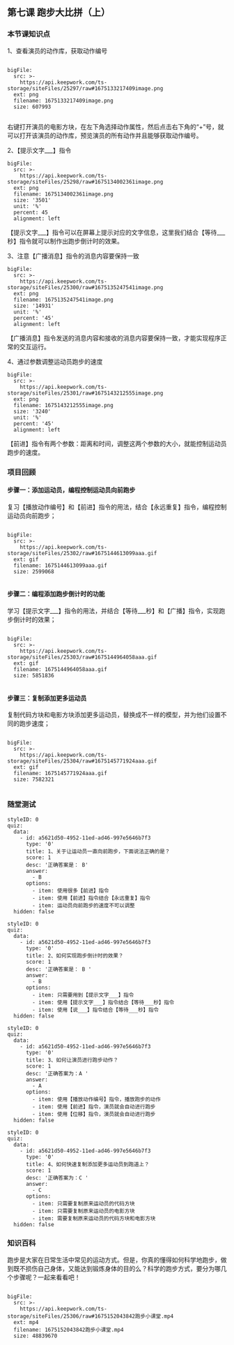 
## 第七课 跑步大比拼（上）
### 本节课知识点
1、查看演员的动作库，获取动作编号
 
 
```@BigFile

bigFile:
  src: >-
    https://api.keepwork.com/ts-storage/siteFiles/25297/raw#1675133217409image.png
  ext: png
  filename: 1675133217409image.png
  size: 607993
          
```

右键打开演员的电影方块，在左下角选择动作属性，然后点击右下角的“+”号，就可以打开该演员的动作库，预览演员的所有动作并且能够获取动作编号。


2、【提示文字___】指令
 

```@BigFile
bigFile:
  src: >-
    https://api.keepwork.com/ts-storage/siteFiles/25298/raw#1675134002361image.png
  ext: png
  filename: 1675134002361image.png
  size: '3501'
  unit: '%'
  percent: 45
  alignment: left

```


【提示文字___】指令可以在屏幕上提示对应的文字信息，这里我们结合【等待___秒】指令就可以制作出跑步倒计时的效果。

3、注意【广播消息】指令的消息内容要保持一致
 
 

```@BigFile
bigFile:
  src: >-
    https://api.keepwork.com/ts-storage/siteFiles/25300/raw#1675135247541image.png
  ext: png
  filename: 1675135247541image.png
  size: '14931'
  unit: '%'
  percent: '45'
  alignment: left

```


【广播消息】指令发送的消息内容和接收的消息内容要保持一致，才能实现程序正常的交互运行。

4、通过参数调整运动员跑步的速度
 

```@BigFile
bigFile:
  src: >-
    https://api.keepwork.com/ts-storage/siteFiles/25301/raw#1675143212555image.png
  ext: png
  filename: 1675143212555image.png
  size: '3240'
  unit: '%'
  percent: '45'
  alignment: left

```


【前进】指令有两个参数：距离和时间，调整这两个参数的大小，就能控制运动员跑步的速度。



### 项目回顾


#### 步骤一：添加运动员，编程控制运动员向前跑步
复习【播放动作编号】和【前进】指令的用法，结合【永远重复】指令，编程控制运动员向前跑步；
 
 
```@BigFile

bigFile:
  src: >-
    https://api.keepwork.com/ts-storage/siteFiles/25302/raw#1675144613099aaa.gif
  ext: gif
  filename: 1675144613099aaa.gif
  size: 2599068
          
```


#### 步骤二：编程添加跑步倒计时的功能
学习【提示文字___】指令的用法，并结合【等待___秒】和【广播】指令，实现跑步倒计时的效果；
 
 
```@BigFile

bigFile:
  src: >-
    https://api.keepwork.com/ts-storage/siteFiles/25303/raw#1675144964058aaa.gif
  ext: gif
  filename: 1675144964058aaa.gif
  size: 5851836
          
```


#### 步骤三：复制添加更多运动员
复制代码方块和电影方块添加更多运动员，替换成不一样的模型，并为他们设置不同的跑步速度；
 
 
```@BigFile

bigFile:
  src: >-
    https://api.keepwork.com/ts-storage/siteFiles/25304/raw#1675145771924aaa.gif
  ext: gif
  filename: 1675145771924aaa.gif
  size: 7582321
          
```



### 随堂测试


```@Quiz
styleID: 0
quiz:
  data:
    - id: a5621d50-4952-11ed-ad46-997e5646b7f3
      type: '0'
      title: 1、关于让运动员一直向前跑步，下面说法正确的是？
      score: 1
      desc: '正确答案是： B'
      answer:
        - B
      options:
        - item: 使用很多【前进】指令
        - item: 使用【前进】指令结合【永远重复】指令
        - item: 运动员向前跑步的速度不可以调整
  hidden: false

```

```@Quiz
styleID: 0
quiz:
  data:
    - id: a5621d50-4952-11ed-ad46-997e5646b7f3
      type: '0'
      title: 2、如何实现跑步倒计时的效果？
      score: 1
      desc: '正确答案是： B '
      answer:
        - B
      options:
        - item: 只需要用到【提示文字___】指令
        - item: 使用【提示文字___】指令结合【等待___秒】指令
        - item: 使用【说___】指令结合【等待___秒】指令
  hidden: false

```

```@Quiz
styleID: 0
quiz:
  data:
    - id: a5621d50-4952-11ed-ad46-997e5646b7f3
      type: '0'
      title: 3、如何让演员进行跑步动作？
      score: 1
      desc: '正确答案为：A '
      answer:
        - A
      options:
        - item: 使用【播放动作编号】指令，播放跑步的动作
        - item: 使用【前进】指令，演员就会自动进行跑步
        - item: 使用【位移】指令，演员就会自动进行跑步
  hidden: false

```

```@Quiz
styleID: 0
quiz:
  data:
    - id: a5621d50-4952-11ed-ad46-997e5646b7f3
      type: '0'
      title: 4、如何快速复制添加更多运动员到跑道上？
      score: 1
      desc: '正确答案为：C '
      answer:
        - C
      options:
        - item: 只需要复制原来运动员的代码方块
        - item: 只需要复制原来运动员的电影方块
        - item: 需要复制原来运动员的代码方块和电影方块
  hidden: false

```

### 知识百科

跑步是大家在日常生活中常见的运动方式。但是，你真的懂得如何科学地跑步，做到既不损伤自己身体，又能达到锻炼身体的目的么？科学的跑步方式，要分为哪几个步骤呢？一起来看看吧！



```@BigFile

bigFile:
  src: >-
    https://api.keepwork.com/ts-storage/siteFiles/25306/raw#1675152043842跑步小课堂.mp4
  ext: mp4
  filename: 1675152043842跑步小课堂.mp4
  size: 48839670
          
```